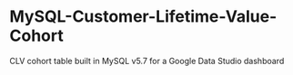 # MySQL-Customer-Lifetime-Value-Cohort
CLV cohort table built in MySQL v5.7 for a Google Data Studio dashboard
